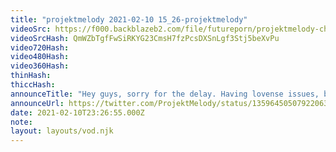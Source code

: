 ```yaml
---
title: "projektmelody 2021-02-10 15_26-projektmelody"
videoSrc: https://f000.backblazeb2.com/file/futureporn/projektmelody-chaturbate-2021-02-10.mp4
videoSrcHash: QmWZbTgfFwSiRKYG23CmsH7fzPcsDXSnLgf3Stj5beXvPu
video720Hash: 
video480Hash: 
video360Hash: 
thinHash: 
thiccHash: 
announceTitle: "Hey guys, sorry for the delay. Having lovense issues, but I'm still here to play. Also vote for me you butts"
announceUrl: https://twitter.com/ProjektMelody/status/1359645050792206337
date: 2021-02-10T23:26:55.000Z
note: 
layout: layouts/vod.njk
---
```

